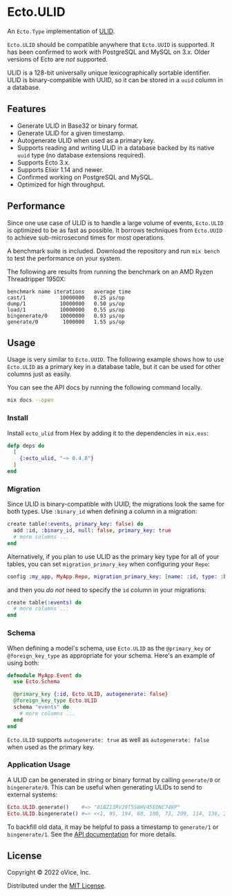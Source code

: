# Ecto.ULID

An `Ecto.Type` implementation of [ULID](https://github.com/ulid/spec).

`Ecto.ULID` should be compatible anywhere that `Ecto.UUID` is supported. It has been confirmed to
work with PostgreSQL and MySQL on 3.x. Older versions of Ecto are *not* supported.

ULID is a 128-bit universally unique lexicographically sortable identifier. ULID is
binary-compatible with UUID, so it can be stored in a `uuid` column in a database.

## Features

* Generate ULID in Base32 or binary format.
* Generate ULID for a given timestamp.
* Autogenerate ULID when used as a primary key.
* Supports reading and writing ULID in a database backed by its native `uuid` type (no database
  extensions required).
* Supports Ecto 3.x.
* Supports Elixir 1.14 and newer.
* Confirmed working on PostgreSQL and MySQL.
* Optimized for high throughput.

## Performance

Since one use case of ULID is to handle a large volume of events, `Ecto.ULID` is optimized to be as
fast as possible. It borrows techniques from `Ecto.UUID` to achieve sub-microsecond times for most
operations.

A benchmark suite is included. Download the repository and run `mix bench` to test the performance
on your system.

The following are results from running the benchmark on an AMD Ryzen Threadripper 1950X:

```
benchmark name iterations   average time
cast/1           10000000   0.25 µs/op
dump/1           10000000   0.50 µs/op
load/1           10000000   0.55 µs/op
bingenerate/0    10000000   0.93 µs/op
generate/0        1000000   1.55 µs/op
```

## Usage

Usage is very similar to `Ecto.UUID`. The following example shows how to use `Ecto.ULID` as a
primary key in a database table, but it can be used for other columns just as easily.

You can see the API docs by running the following command locally.

``` sh
mix docs --open
```

### Install

Install `ecto_ulid` from Hex by adding it to the dependencies in `mix.exs`:

```elixir
defp deps do
  [
    {:ecto_ulid, "~> 0.4.0"}
  ]
end
```

### Migration

Since ULID is binary-compatible with UUID, the migrations look the same for both types. Use
`:binary_id` when defining a column in a migration:

```elixir
create table(:events, primary_key: false) do
  add :id, :binary_id, null: false, primary_key: true
  # more columns ...
end
```

Alternatively, if you plan to use ULID as the primary key type for all of your tables, you can set
`migration_primary_key` when configuring your `Repo`:

```elixir
config :my_app, MyApp.Repo, migration_primary_key: [name: :id, type: :binary_id]
```

and then you *do not* need to specify the `id` column in your migrations:

```elixir
create table(:events) do
  # more columns ...
end
```

### Schema

When defining a model's schema, use `Ecto.ULID` as the `@primary_key` or `@foreign_key_type` as
appropriate for your schema. Here's an example of using both:

```elixir
defmodule MyApp.Event do
  use Ecto.Schema

  @primary_key {:id, Ecto.ULID, autogenerate: false}
  @foreign_key_type Ecto.ULID
  schema "events" do
    # more columns ...
  end
end
```

`Ecto.ULID` supports `autogenerate: true` as well as `autogenerate: false` when used as the primary
key.

### Application Usage

A ULID can be generated in string or binary format by calling `generate/0` or `bingenerate/0`. This
can be useful when generating ULIDs to send to external systems:

```elixir
Ecto.ULID.generate()    #=> "01BZ13RV29T5S8HV45EDNC748P"
Ecto.ULID.bingenerate() #=> <<1, 95, 194, 60, 108, 73, 209, 114, 136, 236, 133, 115, 106, 195, 145, 22>>
```

To backfill old data, it may be helpful to pass a timestamp to `generate/1` or `bingenerate/1`. See
the [API documentation](https://hexdocs.pm/ecto_ulid) for more details.

## License

Copyright © 2022 oVice, Inc.

Distributed under the [MIT License](./LICENSE).
